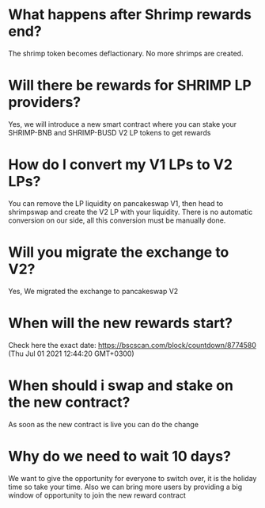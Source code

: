 # What happens after Shrimp rewards end?
The shrimp token becomes deflactionary. No more shrimps are created.

# Will there be rewards for SHRIMP LP providers?
Yes, we will introduce a new smart contract where you can stake your SHRIMP-BNB and SHRIMP-BUSD V2 LP tokens to get rewards

# How do I convert my V1 LPs to V2 LPs?
You can remove the LP liquidity on pancakeswap V1, then head to shrimpswap and create the V2 LP with your liquidity. 
There is no automatic conversion on our side, all this conversion must be manually done.

# Will you migrate the exchange to V2?
Yes, We migrated the exchange to pancakeswap V2

# When will the new rewards start?
Check here the exact date: https://bscscan.com/block/countdown/8774580 (Thu Jul 01 2021 12:44:20 GMT+0300)

# When should i swap and stake on the new contract?
As soon as the new contract is live you can do the change

# Why do we need to wait 10 days?
We want to give the opportunity for everyone to switch over, it is the holiday time so take your time. Also we can bring more users by providing a big window of opportunity to join the new reward contract

